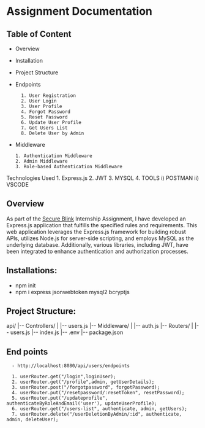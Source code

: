 
# Assignment Documentation

## Table of Content

- Overview
- Installation
- Project Structure
- Endpoints

        1. User Registration
        2. User Login
        3. User Profile
        4. Forgot Password
        5. Reset Password
        6. Update User Profile
        7. Get Users List
        8. Delete User by Admin
- Middleware

      1. Authentication Middleware
      2. Admin Middleware
      3. Role-based Authentication Middleware
Technologies Used
      1. Express.js
      2. JWT
      3. MYSQL 
      4. TOOLS
          i) POSTMAN
         ii) VSCODE

 ## Overview
As part of the [Secure Blink](https://www.secureblink.com/careers/65572ecc7bf50b6baae8aaf0)  Internship Assignment, I have developed an Express.js application that fulfills the specified rules and requirements. This web application leverages the Express.js framework for building robust APIs, utilizes Node.js for server-side scripting, and employs MySQL as the underlying database. Additionally, various libraries, including JWT, have been integrated to enhance authentication and authorization processes.

## Installations:
   - npm init
   - npm i express jsonwebtoken mysql2 bcryptjs
## Project Structure:
   api/
|-- Controllers/
|   |-- users.js
|-- Middleware/
|   |-- auth.js
|-- Routers/
|   |-- users.js
|-- index.js
|-- .env
|-- package.json


## End points

      - http://localhost:8080/api/users/endpoints 

      1. userRouter.get("/login",loginUser);
      2. userRouter.get("/profile",admin, getUserDetails);
      3. userRouter.post("/forgotpassword", forgotPassword);
      4. userRouter.put("/resetpassword/:resetToken", resetPassword);
      5. userRouter.put("/updateprofile", authenticateByRoleAndEmail('user'), updateUserProfile);
      6. userRouter.get("/users-list", authenticate, admin, getUsers);
      7. userRouter.delete("/userDeletionByAdmin/:id", authenticate, admin, deleteUser);
